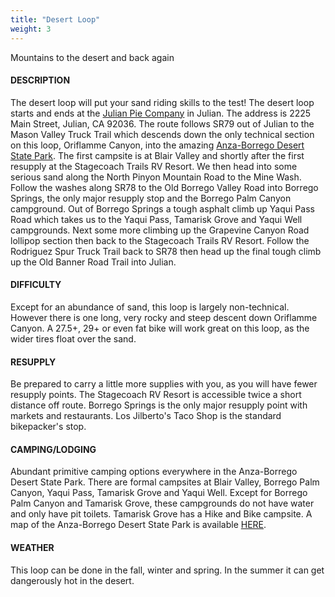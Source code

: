 ```yaml
---
title: "Desert Loop"
weight: 3
---
```


Mountains to the desert and back again

#### DESCRIPTION
The desert loop will put your sand riding skills to the test! The desert loop starts and ends at the [Julian Pie Company](https://julian-pie.myshopify.com/) in Julian. The address is 2225 Main Street, Julian, CA 92036. The route follows SR79 out of Julian to the Mason Valley Truck Trail which descends down the only technical section on this loop, Oriflamme Canyon, into the amazing [Anza-Borrego Desert State Park](https://www.parks.ca.gov/?page_id=638). The first campsite is at Blair Valley and shortly after the first resupply at the Stagecoach Trails RV Resort. We then head into some serious sand along the North Pinyon Mountain Road to the Mine Wash. Follow the washes along SR78 to the Old Borrego Valley Road into Borrego Springs, the only major resupply stop and the Borrego Palm Canyon campground. Out of Borrego Springs a tough asphalt climb up Yaqui Pass Road which takes us to the Yaqui Pass, Tamarisk Grove and Yaqui Well campgrounds. Next some more climbing up the Grapevine Canyon Road lollipop section then back to the Stagecoach Trails RV Resort. Follow the Rodriguez Spur Truck Trail back to SR78 then head up the final tough climb up the Old Banner Road Trail into Julian.

#### DIFFICULTY
Except for an abundance of sand, this loop is largely non-technical. However there is one long, very rocky and steep descent down Oriflamme Canyon. A 27.5+, 29+ or even fat bike will work great on this loop, as the wider tires float over the sand.

#### RESUPPLY
Be prepared to carry a little more supplies with you, as you will have fewer resupply points. The Stagecoach RV Resort is accessible twice a short distance off route. Borrego Springs is the only major resupply point with markets and restaurants. Los Jilberto's Taco Shop is the standard bikepacker's stop.

#### CAMPING/LODGING
Abundant primitive camping options everywhere in the Anza-Borrego Desert State Park. There are formal campsites at Blair Valley, Borrego Palm Canyon, Yaqui Pass, Tamarisk Grove and Yaqui Well. Except for Borrego Palm Canyon and Tamarisk Grove, these campgrounds do not have water and only have pit toilets. Tamarisk Grove has a Hike and Bike campsite. A map of the Anza-Borrego Desert State Park is available [HERE](http://www.parks.ca.gov/pages/638/files/abdspmap.pdf).

#### WEATHER
This loop can be done in the fall, winter and spring. In the summer it can get dangerously hot in the desert.
